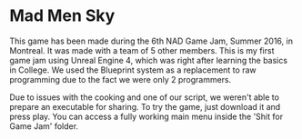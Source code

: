 # Mad Men Sky
This game has been made during the 6th NAD Game Jam, Summer 2016, in Montreal. It was made with a team of 5 other members.
This is my first game jam using Unreal Engine 4, which was right after learning the basics in College. We used the Blueprint system as a replacement to raw programming due to the fact we were only 2 programmers.

Due to issues with the cooking and one of our script, we weren't able to prepare an executable for sharing. To try the game, just download it and press play. You can access a fully working main menu inside the 'Shit for Game Jam' folder.
